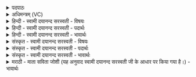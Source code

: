 <details><summary>पदपाठः</summary>

वाज॑स्य। इ॒माम्। प्र॒स॒व इति॑ प्रऽस॒वः। शि॒श्रि॒ये॒। दिव॑म्। इ॒मा। च॒। विश्वा॑। भुव॑नानि। स॒म्राडिति॑ स॒म्ऽराट्। अदि॑त्सन्तम्। दा॒प॒य॒ति॒। प्र॒जा॒नन्निति॑ प्रऽजा॒नन्। सः। नः॒। र॒यिम्। सर्ववीर॒मिति॒ सर्व॑ऽवीर॒म्। नि। य॒च्छ॒तु॒। स्वाहा॑। २४।
</details>

<details><summary>अधिमन्त्रम् (VC)</summary>

- प्रजापतिर्देवता
- वसिष्ठ ऋषिः
- जगती
- निषादः
</details>

<details><summary>हिन्दी - स्वामी दयानन्द सरस्वती - विषयः</summary>

राजा किसका आश्रय लेकर किसके साथ क्या करे, यह विषय अगले मन्त्र में कहा है ॥
</details>

<details><summary>हिन्दी - स्वामी दयानन्द सरस्वती - पदार्थः</summary>

पदार्थान्वयभाषाः -  हे मनुष्य लोगो ! जैसे (वाजस्य) राज्य के मध्य में (प्रसवः) उत्पन्न हुए (सम्राट्) अच्छे प्रकार राजधर्म में प्रवर्त्तमान मैं (इमाम्) इस भूमि को (दिवम्) प्रकाशित और (इमा) इन (विश्वा) सब और (भुवनानि) घरों को (शिश्रिये) अच्छे प्रकार आश्रय करता हूँ, वैसे तुम भी इस को अच्छे प्रकार शोभित करो और जो (स्वाहा) धर्म्मयुक्त सत्यवाणी से (प्रजानन्) जानता हुआ (अदित्सन्तम्) राज्यकर देने की इच्छा न करनेवाले से (दापयति) दिलाता है, (सः) सो (नः) हमारे (सर्ववीरम्) सब वीरों को प्राप्त करानेहारे (रयिम्) धन को (नियच्छतु) ग्रहण करे ॥२४॥
</details>

<details><summary>हिन्दी - स्वामी दयानन्द सरस्वती - भावार्थः</summary>

भावार्थभाषाः -  हे मनुष्य लोगो ! मूल राज्य के बीच सनातन राजनीति को जान कर, जो राज्य की रक्षा करने को समर्थ हो, उसी को चक्रवर्त्ती राजा करो और जो कर देनेवालों से कर दिलावे, वह मन्त्री होने को योग्य होवे। जो शत्रुओं को बाँधने में समर्थ हो, उसे सेनापति नियुक्त करो और जो विद्वान् धार्मिक हो, उसे न्यायाधीश वा कोषाध्यक्ष करो ॥२४॥
</details>

<details><summary>संस्कृत - स्वामी दयानन्द सरस्वती - विषयः</summary>

राजा किमाश्रित्य केन किं कुर्य्यादित्युपदिश्यते ॥
</details>

<details><summary>संस्कृत - स्वामी दयानन्द सरस्वती - पदार्थः</summary>

पदार्थान्वयभाषाः -  हे मनुष्याः ! यथा वाजस्य मध्ये प्रसवः सम्राडहमिमां दिवमिमा विश्वा भुवनानि च शिश्रिये, तथा यूयमप्येनमेतानि चाश्रयत। यः स्वाहा प्रजानन्नदित्सन्तं दापयति स नः सर्ववीरं रयिं नियच्छतु ॥२४॥
</details>

<details><summary>संस्कृत - स्वामी दयानन्द सरस्वती - भावार्थः</summary>

भावार्थभाषाः -  हे मनुष्याः ! यो मूलस्य राज्यस्य मध्ये सनातनीं राजनीतिं विदित्वा राज्यं संरक्षितुं शक्नुयात्, तमेव चक्रवर्तिनं राजानं कुरुत। यः करस्यादातुः करं दापयेत्, सोऽमात्यो भवितुमर्हेत। यः शत्रून् निग्रहीतुं शक्नुयात्, तं सेनापतिं कुरुत। यो विद्वान् धार्मिको भवेत् तं न्यायाधीशं कोशाध्यक्षं वा कुरुत ॥२४॥
</details>

<details><summary>मराठी - माता सविता जोशी (यह अनुवाद स्वामी दयानन्द सरस्वती जी के आधार पर किया गया है।) - भावार्थः</summary>

भावार्थभाषाः -  हे माणसांनो ! जो राज्यामध्ये उत्तम राजधर्म किंवा राजनीती जाणणारा व राज्याचे रक्षण करणारा असेल त्याला चक्रवर्ती राजा करा. कर देण्यास जे टाळाटाळ करतात त्यांच्याकडून कर वसूल करण्याची क्षमता ज्याच्यात असेल त्याला मंत्री करा. जो शत्रूंना बंधनात ठेवू शकेल त्याला सेनापती करा. जो विद्वान व धार्मिक असेल त्याला न्यायाधीश किंवा कोषाध्यक्ष करा.
</details>
